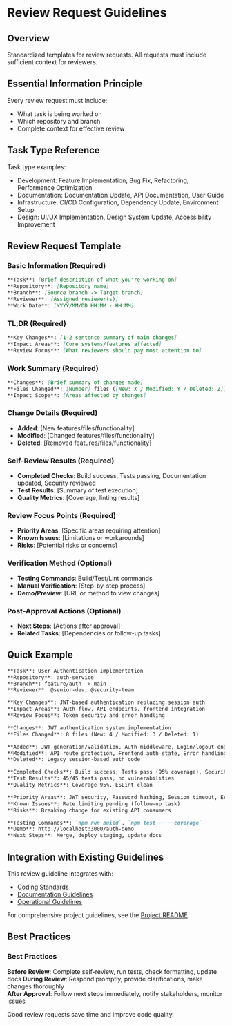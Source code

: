 # Review Request Guidelines

## Overview

Standardized templates for review requests. All requests must include sufficient context for reviewers.

## Essential Information Principle

Every review request must include:

- What task is being worked on
- Which repository and branch
- Complete context for effective review

## Task Type Reference

Task type examples:

- Development: Feature Implementation, Bug Fix, Refactoring, Performance Optimization
- Documentation: Documentation Update, API Documentation, User Guide
- Infrastructure: CI/CD Configuration, Dependency Update, Environment Setup
- Design: UI/UX Implementation, Design System Update, Accessibility Improvement

## Review Request Template

### Basic Information (Required)

```markdown
**Task**: [Brief description of what you're working on]
**Repository**: [Repository name]
**Branch**: [Source branch -> Target branch]
**Reviewer**: [Assigned reviewer(s)]
**Work Date**: [YYYY/MM/DD HH:MM - HH:MM]
```

### TL;DR (Required)

```markdown
**Key Changes**: [1-2 sentence summary of main changes]
**Impact Areas**: [Core systems/features affected]
**Review Focus**: [What reviewers should pay most attention to]
```

### Work Summary (Required)

```markdown
**Changes**: [Brief summary of changes made]
**Files Changed**: [Number] files ([New: X / Modified: Y / Deleted: Z])
**Impact Scope**: [Areas affected by changes]
```

### Change Details (Required)

- **Added**: [New features/files/functionality]
- **Modified**: [Changed features/files/functionality]  
- **Deleted**: [Removed features/files/functionality]

### Self-Review Results (Required)

- **Completed Checks**: Build success, Tests passing, Documentation updated, Security reviewed
- **Test Results**: [Summary of test execution]
- **Quality Metrics**: [Coverage, linting results]

### Review Focus Points (Required)

- **Priority Areas**: [Specific areas requiring attention]
- **Known Issues**: [Limitations or workarounds]
- **Risks**: [Potential risks or concerns]

### Verification Method (Optional)

- **Testing Commands**: Build/Test/Lint commands
- **Manual Verification**: [Step-by-step process]
- **Demo/Preview**: [URL or method to view changes]

### Post-Approval Actions (Optional)

- **Next Steps**: [Actions after approval]
- **Related Tasks**: [Dependencies or follow-up tasks]

## Quick Example

```markdown
**Task**: User Authentication Implementation
**Repository**: auth-service  
**Branch**: feature/auth -> main
**Reviewer**: @senior-dev, @security-team

**Key Changes**: JWT-based authentication replacing session auth
**Impact Areas**: Auth flow, API endpoints, frontend integration
**Review Focus**: Token security and error handling

**Changes**: JWT authentication system implementation
**Files Changed**: 8 files (New: 4 / Modified: 3 / Deleted: 1)

**Added**: JWT generation/validation, Auth middleware, Login/logout endpoints
**Modified**: API route protection, Frontend auth state, Error handling
**Deleted**: Legacy session-based auth code

**Completed Checks**: Build success, Tests pass (95% coverage), Security audit complete
**Test Results**: 45/45 tests pass, no vulnerabilities
**Quality Metrics**: Coverage 95%, ESLint clean

**Priority Areas**: JWT security, Password hashing, Session timeout, Error sanitization
**Known Issues**: Rate limiting pending (follow-up task)
**Risks**: Breaking change for existing API consumers

**Testing Commands**: `npm run build`, `npm test -- --coverage`
**Demo**: http://localhost:3000/auth-demo
**Next Steps**: Merge, deploy staging, update docs
```

## Integration with Existing Guidelines

This review guideline integrates with:

- [Coding Standards](./coding-standards.md)
- [Documentation Guidelines](./documentation-guidelines.md)
- [Operational Guidelines](../ops/operational-guidelines.md)

For comprehensive project guidelines, see the [Project README](../../README.md).

## Best Practices

### Best Practices

**Before Review**: Complete self-review, run tests, check formatting, update docs
**During Review**: Respond promptly, provide clarifications, make changes thoroughly  
**After Approval**: Follow next steps immediately, notify stakeholders, monitor issues

Good review requests save time and improve code quality.
